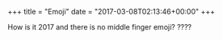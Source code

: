 +++
title = "Emoji"
date = "2017-03-08T02:13:46+00:00"
+++

How is it 2017 and there is no middle finger emoji? ????
			